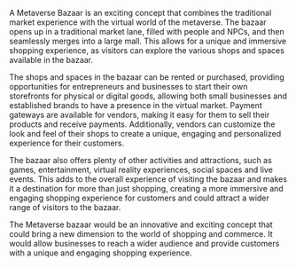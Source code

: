 A Metaverse Bazaar is an exciting concept that combines the traditional market experience with the virtual world of the metaverse. The bazaar opens up in a traditional market lane, filled with people and NPCs, and then seamlessly merges into a large mall. This allows for a unique and immersive shopping experience, as visitors can explore the various shops and spaces available in the bazaar.

The shops and spaces in the bazaar can be rented or purchased, providing opportunities for entrepreneurs and businesses to start their own storefronts for physical or digital goods, allowing both small businesses and established brands to have a presence in the virtual market. Payment gateways are available for vendors, making it easy for them to sell their products and receive payments. Additionally, vendors can customize the look and feel of their shops to create a unique, engaging and personalized experience for their customers.

The bazaar also offers plenty of other activities and attractions, such as games, entertainment, virtual reality experiences, social spaces and live events. This adds to the overall experience of visiting the bazaar and makes it a destination for more than just shopping, creating a more immersive and engaging shopping experience for customers and could attract a wider range of visitors to the bazaar.

The Metaverse bazaar would be an innovative and exciting concept that could bring a new dimension to the world of shopping and commerce. It would allow businesses to reach a wider audience and provide customers with a unique and engaging shopping experience.
